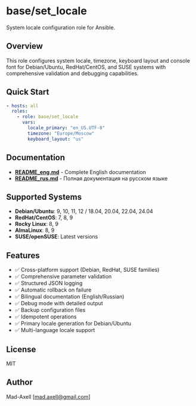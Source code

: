 # base/set_locale

System locale configuration role for Ansible.

## Overview

This role configures system locale, timezone, keyboard layout and console font for Debian/Ubuntu, RedHat/CentOS, and SUSE systems with comprehensive validation and debugging capabilities.

## Quick Start

```yaml
- hosts: all
  roles:
    - role: base/set_locale
      vars:
        locale_primary: "en_US.UTF-8"
        timezone: "Europe/Moscow"
        keyboard_layout: "us"
```

## Documentation

- **[README_eng.md](README_eng.md)** - Complete English documentation
- **[README_rus.md](README_rus.md)** - Полная документация на русском языке

## Supported Systems

- **Debian/Ubuntu**: 9, 10, 11, 12 / 18.04, 20.04, 22.04, 24.04
- **RedHat/CentOS**: 7, 8, 9
- **Rocky Linux**: 8, 9
- **AlmaLinux**: 8, 9
- **SUSE/openSUSE**: Latest versions

## Features

- ✅ Cross-platform support (Debian, RedHat, SUSE families)
- ✅ Comprehensive parameter validation
- ✅ Structured JSON logging
- ✅ Automatic rollback on failure
- ✅ Bilingual documentation (English/Russian)
- ✅ Debug mode with detailed output
- ✅ Backup configuration files
- ✅ Idempotent operations
- ✅ Primary locale generation for Debian/Ubuntu
- ✅ Multi-language locale support

## License

MIT

## Author

Mad-Axell [mad.axell@gmail.com]
